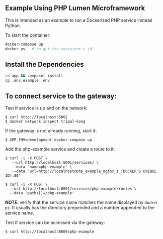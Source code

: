 ## Example Using PHP Lumen Microframework 

This is intended as an example to run a Dockerized PHP service instead Python.

To start the container:

```bash
docker-compose up
docker ps   # to get the container's id
```

## Install the Dependencies

```bash
cd app && composer install
cp .env.example .env
```

## To connect service to the gateway:

Test if service is up and on the network:
```
$ curl http://localhost:5002
$ docker network inspect tripal-kong
```

If the gateway is not already running, start it:
```
$ APP_ENV=development docker-compose up
```

Add the php-example service and create a route to it:
```
$ curl -i -X POST \
   --url http://localhost:8001/services/ \
   --data 'name=php-example' \
   --data 'url=http://localhost@php_example_nginx_1_[DOCKER'S UNIQUE ID]:80'

$ curl -i -X POST \
  --url http://localhost:8001/services/php-example/routes \
  --data 'paths[]=/php-example'
```

**NOTE**: verify that the service name matches the name displayed by `docker ps`. 
It usually has the directory prepended and a number appended to the service name.

Test if service can be accessed via the gateway:
```
$ curl http://localhost:8000/php-example
```
